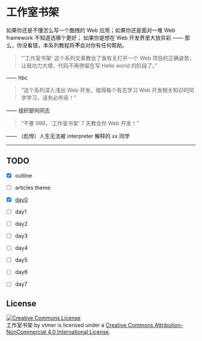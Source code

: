# 工作室书架

如果你还是不懂怎么写一个酷拽的 Web 应用；如果你还是面对一堆 Web framework 不知道选哪个更好；
如果你是想在 Web 开发界里大放异彩 —— 那么，你没看错，本系列教程将**不**会对你有任何帮助。


> “‘工作室书架’ 这个系列文章教会了我有关打开一个 Web 项目的正确姿势，让我功力大增，代码不再停留在写 Hello world 的阶段了。”

—— hbc


> “这个系列深入浅出 Web 开发，值得每个有志学习 Web 开发相关知识的同学学习，请务必传阅！”

—— 组织部何同志


> “不要 998，‘工作室书架’ 7 天教会你 Web 开发！”

—— （彪悍）人生无法被 interpreter 解释的 xx 同学


----------------


## TODO

- [x] outline
- [ ] articles theme
- [x] [day0](book/day0)
- [ ] day1
- [ ] day2
- [ ] day3
- [ ] day4
- [ ] day5
- [ ] day6
- [ ] day7


## License

<a rel="license" href="http://creativecommons.org/licenses/by-nc/4.0/"><img alt="Creative Commons License" style="border-width:0" src="http://i.creativecommons.org/l/by-nc/4.0/88x31.png" /></a><br /><span xmlns:dct="http://purl.org/dc/terms/" href="http://purl.org/dc/dcmitype/Text" property="dct:title" rel="dct:type">工作室书架</span> by <span xmlns:cc="http://creativecommons.org/ns#" property="cc:attributionName">vtmer</span> is licensed under a <a rel="license" href="http://creativecommons.org/licenses/by-nc/4.0/">Creative Commons Attribution-NonCommercial 4.0 International License</a>.
